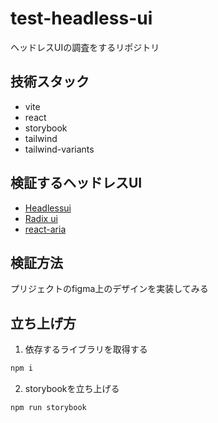 # test-headless-ui

ヘッドレスUIの調査をするリポジトリ

## 技術スタック

- vite
- react
- storybook
- tailwind
- tailwind-variants

## 検証するヘッドレスUI

- [Headlessui](https://headlessui.com/)
- [Radix ui](https://www.radix-ui.com/)
- [react-aria](https://react-spectrum.adobe.com/react-aria/index.html)

## 検証方法

プリジェクトのfigma上のデザインを実装してみる

## 立ち上げ方

1. 依存するライブラリを取得する

```bash
npm i
```

2. storybookを立ち上げる

```bash
npm run storybook
```
